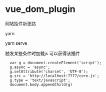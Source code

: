 # vue_dom_plugin


网站挂件新思路

yarn

yarn serve


触发某些条件时加载js 可以获得该插件
```
  var g = document.createElement('script');
  g.async = 'async';
  g.setAttribute('charset', 'UTF-8');
  g.src = 'http://localhost:7777/core.js';
  g.type = 'text/javascript';
  document.body.appendChild(g)
```